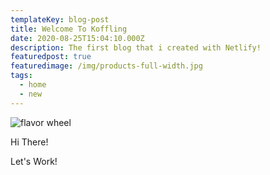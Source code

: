 ```yaml
---
templateKey: blog-post
title: Welcome To Koffling
date: 2020-08-25T15:04:10.000Z
description: The first blog that i created with Netlify!
featuredpost: true
featuredimage: /img/products-full-width.jpg
tags:
  - home
  - new
---
```

![flavor wheel](/img/products-full-width.jpg)

Hi There! 

Let's Work!